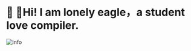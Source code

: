 # :wave: :wave:Hi! I am lonely eagle，a student love compiler.

![info](https://github-readme-stats.vercel.app/api?username=linuxlonelyeagle&show_icons=true&count_private=true&hide=prs&theme=default_repocard)
